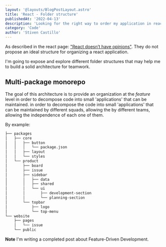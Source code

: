 ```yaml
---
layout: '@layouts/BlogPostLayout.astro'
title: 'React - Folder structure'
publishedAt: '2022-04-13'
description: 'Looking for the right way to order my application in react '
category: 'Code'
author: 'Stiven Castillo'
---
```


As described in the react page: ["React doesn’t have opinions"](https://reactjs.org/docs/faq-structure.html#is-there-a-recommended-way-to-structure-react-projects).
They do not propose an ideal structure for organizing a react application.

I'm going to expose and explore different folder structures that may help me to build a solid architecture for teamwork.

## Multi-package monorepo

The goal of this architecture is to provide an organization at the _feature_ level in order to decompose code into small 'applications' that can be maintained. in order to decompose the code into small 'applications' that can be maintained by different squads, allowing the by different teams, allowing the independence of each one of them.

By example:

```bash
├── packages
│   ├── core
│   │   ├── button
│   │   │   └── package.json
│   │   ├── layout
│   │   └── styles
│   └── product
│       ├── board
│       ├── issue
│       ├── sidebar
│       │   ├── data
│       │   ├── shared
│       │   └── ui
│       │       ├── development-section
│       │       └── planning-section
│       └── topbar
│           ├── logo
│           └── top-menu
└── website
    ├── pages
    │   └── issue
    └── public
```

**Note** I'm writing a completed post about Feature-Driven Development.